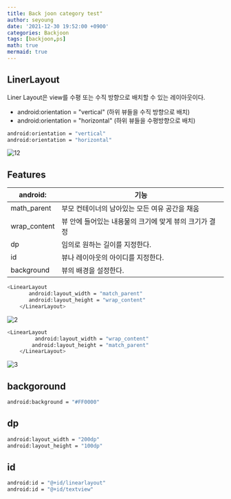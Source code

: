 ```yaml
---
title: Back joon category test"
author: seyoung
date: '2021-12-30 19:52:00 +0900'
categories: Backjoon
tags: [backjoon,ps]
math: true
mermaid: true
---
```

## LinerLayout
Liner Layout은 view를 수평 또는 수직 방향으로 배치할 수 있는 레이아웃이다. 
- android:orientation = "vertical" (하위 뷰들을 수직 방향으로 배치)
- android:orientation = "horizontal" (하위 뷰들을 수평방향으로 배치)
```sh
android:orientation = "vertical"
android:orientation = "horizontal"
```
![12](https://user-images.githubusercontent.com/54762273/127168417-5e6e4306-0595-4b14-9641-c4c8245ba4be.png)

## Features
| android: | 기능 |
| ------ | ------ |
| math_parent | 부모 컨테이너의 남아있는 모든 여유 공간을 채움|
| wrap_content |뷰 안에 들어있는 내용물의 크기에 맞게 뷰의 크기가 결정 |
| dp |임의로 원하는 길이를 지정한다. |
| id |뷰나 레이아웃의 아이디를 지정한다.|
| background | 뷰의 배경을 설정한다.|

```sh
<LinearLayout
       android:layout_width = "match_parent"
       android:layout_height = "wrap_content"
    </LinearLayout>
```

![2](https://user-images.githubusercontent.com/54762273/127171520-2e83eaa9-3aa5-44b4-8e36-59558c6fb605.png)

```sh
<LinearLayout
         android:layout_width = "wrap_content"
        android:layout_height = "match_parent"
    </LinearLayout>
```
![3](https://user-images.githubusercontent.com/54762273/127172228-3a40679b-a2ba-4653-9a1a-f8c4555225d7.png)

## backgoround
```sh
android:background = "#FF0000"
```
## dp
```sh
android:layout_width = "200dp"
android:layout_height = "100dp"
```
## id
```sh
android:id = "@+id/linearlayout"
android:id = "@+id/textview"
```
